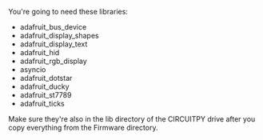 You're going to need these libraries:
- adafruit_bus_device
- adafruit_display_shapes
- adafruit_display_text
- adafruit_hid
- adafruit_rgb_display
- asyncio
- adafruit_dotstar
- adafruit_ducky
- adafruit_st7789
- adafruit_ticks

Make sure they're also in the lib directory of the CIRCUITPY drive after you copy everything from the Firmware directory.
